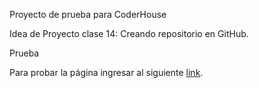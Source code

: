 Proyecto de prueba para CoderHouse

Idea de Proyecto clase 14: Creando repositorio en GitHub.

Prueba

Para probar la página ingresar al siguiente  [link](https://carolinaflores7.github.io/IdeaProyecto/index.html).